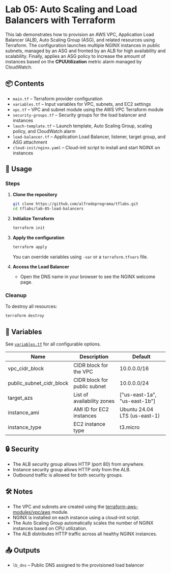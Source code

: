 # Lab 05: Auto Scaling and Load Balancers with Terraform

This lab demonstrates how to provision an AWS VPC, Application Load Balancer (ALB), Auto Scaling Group (ASG), and related resources using Terraform. The configuration launches multiple NGINX instances in public subnets, managed by an ASG and fronted by an ALB for high availability and scalability. Finally, applies an ASG policy to increase the amount of instances based on the **CPUUtilization** metric alarm managed by CloudWatch.

## 📦 Contents

- `main.tf` – Terraform provider configuration
- `variables.tf` – Input variables for VPC, subnets, and EC2 settings
- `vpc.tf` – VPC and subnet module using the AWS VPC Terraform module
- `security-groups.tf` – Security groups for the load balancer and instances
- `lauch-template.tf` – Launch template, Auto Scaling Group, scaling policy, and CloudWatch alarm
- `load-balancer.tf` – Application Load Balancer, listener, target group, and ASG attachment
- `cloud-init/nginx.yaml` – Cloud-init script to install and start NGINX on instances

## 🚀 Usage

### Steps

1. **Clone the repository**
   ```sh
   git clone https://github.com/alfredoprograma/tflabs.git
   cd tflabs/lab-05-load-balancers
   ```

2. **Initialize Terraform**
   ```sh
   terraform init
   ```

3. **Apply the configuration**
   ```sh
   terraform apply
   ```

   You can override variables using `-var` or a `terraform.tfvars` file.

4. **Access the Load Balancer**
   - Open the DNS name in your browser to see the NGINX welcome page.

### Cleanup

To destroy all resources:
```sh
terraform destroy
```

## 📝 Variables

See [`variables.tf`](variables.tf) for all configurable options.

| Name                   | Description                        | Default                |
|------------------------|------------------------------------|------------------------|
| vpc_cidr_block         | CIDR block for the VPC             | 10.0.0.0/16            |
| public_subnet_cidr_block | CIDR block for public subnet     | 10.0.0.0/24            |
| target_azs             | List of availability zones         | ["us-east-1a", "us-east-1b"] |
| instance_ami           | AMI ID for EC2 instances           | Ubuntu 24.04 LTS (us-east-1) |
| instance_type          | EC2 instance type                  | t3.micro               |

## 🔒 Security

- The ALB security group allows HTTP (port 80) from anywhere.
- Instance security group allows HTTP only from the ALB.
- Outbound traffic is allowed for both security groups.

## 🛠️ Notes

- The VPC and subnets are created using the [terraform-aws-modules/vpc/aws](https://github.com/terraform-aws-modules/terraform-aws-vpc) module.
- NGINX is installed on each instance using a cloud-init script.
- The Auto Scaling Group automatically scales the number of NGINX instances based on CPU utilization.
- The ALB distributes HTTP traffic across all healthy NGINX instances.

## 📤 Outputs

- `lb_dns` – Public DNS assigned to the provisioned load balancer
